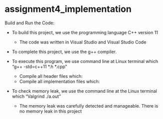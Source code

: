 # assignment4_implementation

Build and Run the Code:
- To build this project, we use the programming language C++ version 11
    - The code was written in Visual Studio and Visual Studio Code
    
- To complete this project, we use the g++ compiler. 

- To execute this program, we use command line at Linux terminal which “g++ -std=c++11 *.h *.cpp”
    - Compile all header files which:
    - Compile all implementation files which:
    
- To check memory leak, we use the command line at the Linux terminal which “Valgrind ./a.out”
    - The memory leak was carefully detected and manageable. There is no memory leak in this project
